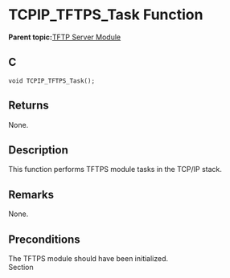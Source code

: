 # TCPIP\_TFTPS\_Task Function

**Parent topic:**[TFTP Server Module](GUID-D76DC993-4CD3-4C65-92DB-14DEAB57BB27.md)

## C

```
void TCPIP_TFTPS_Task(); 
```

## Returns

None.

## Description

This function performs TFTPS module tasks in the TCP/IP stack.

## Remarks

None.

## Preconditions

The TFTPS module should have been initialized.<br />Section

